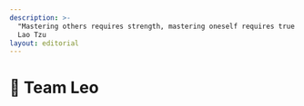 ```yaml
---
description: >-
  "Mastering others requires strength, mastering oneself requires true power." -
  Lao Tzu
layout: editorial
---
```


# 🦁 Team Leo

